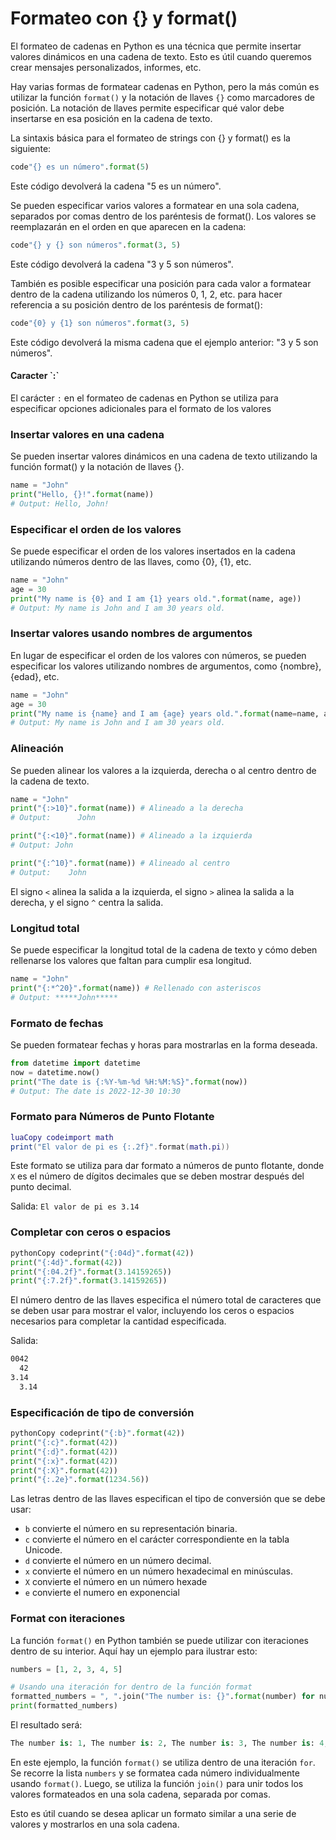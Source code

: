 # Formateo con {} y format()

El formateo de cadenas en Python es una técnica que permite insertar valores dinámicos en una cadena de texto. Esto es útil cuando queremos crear mensajes personalizados, informes, etc.

Hay varias formas de formatear cadenas en Python, pero la más común es utilizar la función `format()` y la notación de llaves `{}` como marcadores de posición. La notación de llaves permite especificar qué valor debe insertarse en esa posición en la cadena de texto.

La sintaxis básica para el formateo de strings con {} y format() es la siguiente:

```python
code"{} es un número".format(5)
```

Este código devolverá la cadena "5 es un número".

Se pueden especificar varios valores a formatear en una sola cadena, separados por comas dentro de los paréntesis de format(). Los valores se reemplazarán en el orden en que aparecen en la cadena:

```python
code"{} y {} son números".format(3, 5)
```

Este código devolverá la cadena "3 y 5 son números".

También es posible especificar una posición para cada valor a formatear dentro de la cadena utilizando los números 0, 1, 2, etc. para hacer referencia a su posición dentro de los paréntesis de format():

```python
code"{0} y {1} son números".format(3, 5)
```

Este código devolverá la misma cadena que el ejemplo anterior: "3 y 5 son números".

#### Caracter \`:\`

El carácter `:` en el formateo de cadenas en Python se utiliza para especificar opciones adicionales para el formato de los valores

### Insertar valores en una cadena

Se pueden insertar valores dinámicos en una cadena de texto utilizando la función format() y la notación de llaves {}.

```python
name = "John"
print("Hello, {}!".format(name))
# Output: Hello, John!
```

### Especificar el orden de los valores

Se puede especificar el orden de los valores insertados en la cadena utilizando números dentro de las llaves, como {0}, {1}, etc.

```python
name = "John"
age = 30
print("My name is {0} and I am {1} years old.".format(name, age))
# Output: My name is John and I am 30 years old.
```

### Insertar valores usando nombres de argumentos

En lugar de especificar el orden de los valores con números, se pueden especificar los valores utilizando nombres de argumentos, como {nombre}, {edad}, etc.

```python
name = "John"
age = 30
print("My name is {name} and I am {age} years old.".format(name=name, age=age))
# Output: My name is John and I am 30 years old.
```



### Alineación

Se pueden alinear los valores a la izquierda, derecha o al centro dentro de la cadena de texto.

```python
name = "John"
print("{:>10}".format(name)) # Alineado a la derecha
# Output:      John

print("{:<10}".format(name)) # Alineado a la izquierda
# Output: John     

print("{:^10}".format(name)) # Alineado al centro
# Output:    John   
```

El signo `<` alinea la salida a la izquierda, el signo `>` alinea la salida a la derecha, y el signo `^` centra la salida.

### Longitud total

Se puede especificar la longitud total de la cadena de texto y cómo deben rellenarse los valores que faltan para cumplir esa longitud.

```python
name = "John"
print("{:*^20}".format(name)) # Rellenado con asteriscos
# Output: *****John*****
```

### Formato de fechas

Se pueden formatear fechas y horas para mostrarlas en la forma deseada.

```python
from datetime import datetime
now = datetime.now()
print("The date is {:%Y-%m-%d %H:%M:%S}".format(now))
# Output: The date is 2022-12-30 10:30
```

### Formato para Números de Punto Flotante

```lua
luaCopy codeimport math
print("El valor de pi es {:.2f}".format(math.pi))
```

Este formato se utiliza para dar formato a números de punto flotante, donde `X` es el número de dígitos decimales que se deben mostrar después del punto decimal.

Salida: `El valor de pi es 3.14`

### Completar con ceros o espacios

```python
pythonCopy codeprint("{:04d}".format(42))
print("{:4d}".format(42))
print("{:04.2f}".format(3.14159265))
print("{:7.2f}".format(3.14159265))
```

El número dentro de las llaves especifica el número total de caracteres que se deben usar para mostrar el valor, incluyendo los ceros o espacios necesarios para completar la cantidad especificada.

Salida:

```bash
0042
  42
3.14
  3.14
```

### Especificación de tipo de conversión

```python
pythonCopy codeprint("{:b}".format(42))
print("{:c}".format(42))
print("{:d}".format(42))
print("{:x}".format(42))
print("{:X}".format(42))
print("{:.2e}".format(1234.56))
```

Las letras dentro de las llaves especifican el tipo de conversión que se debe usar:

* `b` convierte el número en su representación binaria.
* `c` convierte el número en el carácter correspondiente en la tabla Unicode.
* `d` convierte el número en un número decimal.
* `x` convierte el número en un número hexadecimal en minúsculas.
* `X` convierte el número en un número hexade
* `e` convierte el numero en exponencial

### Format con iteraciones

La función `format()` en Python también se puede utilizar con iteraciones dentro de su interior. Aquí hay un ejemplo para ilustrar esto:

```python
numbers = [1, 2, 3, 4, 5]

# Usando una iteración for dentro de la función format
formatted_numbers = ", ".join("The number is: {}".format(number) for number in numbers)
print(formatted_numbers)
```

El resultado será:

```python
The number is: 1, The number is: 2, The number is: 3, The number is: 4, The number is: 5
```

En este ejemplo, la función `format()` se utiliza dentro de una iteración `for`. Se recorre la lista `numbers` y se formatea cada número individualmente usando `format()`. Luego, se utiliza la función `join()` para unir todos los valores formateados en una sola cadena, separada por comas.

Esto es útil cuando se desea aplicar un formato similar a una serie de valores y mostrarlos en una sola cadena.
